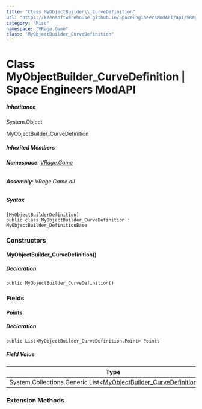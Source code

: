 ```yaml
---
title: "Class MyObjectBuilder\\_CurveDefinition"
url: "https://keensoftwarehouse.github.io/SpaceEngineersModAPI/api/VRage.Game.MyObjectBuilder_CurveDefinition.html"
category: "Misc"
namespace: "VRage.Game"
class: "MyObjectBuilder_CurveDefinition"
---
```


# Class MyObjectBuilder\_CurveDefinition | Space Engineers ModAPI

##### Inheritance

System.Object

MyObjectBuilder\_CurveDefinition

##### Inherited Members

###### **Namespace**: [VRage.Game](https://keensoftwarehouse.github.io/SpaceEngineersModAPI/api/VRage.Game.html)

###### **Assembly**: VRage.Game.dll

##### Syntax

```
[MyObjectBuilderDefinition]
public class MyObjectBuilder_CurveDefinition : MyObjectBuilder_DefinitionBase
```

### Constructors

#### MyObjectBuilder\_CurveDefinition()

##### Declaration

```
public MyObjectBuilder_CurveDefinition()
```

### Fields

#### Points

##### Declaration

```
public List<MyObjectBuilder_CurveDefinition.Point> Points
```

##### Field Value

| Type | Description |
| --- | --- |
| System.Collections.Generic.List<[MyObjectBuilder\_CurveDefinition.Point](https://keensoftwarehouse.github.io/SpaceEngineersModAPI/api/VRage.Game.MyObjectBuilder_CurveDefinition.Point.html)\> |     |

### Extension Methods